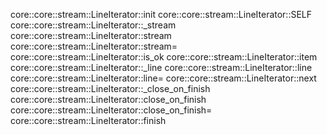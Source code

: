 core::core::stream::LineIterator::init
core::core::stream::LineIterator::SELF
core::core::stream::LineIterator::_stream
core::core::stream::LineIterator::stream
core::core::stream::LineIterator::stream=
core::core::stream::LineIterator::is_ok
core::core::stream::LineIterator::item
core::core::stream::LineIterator::_line
core::core::stream::LineIterator::line
core::core::stream::LineIterator::line=
core::core::stream::LineIterator::next
core::core::stream::LineIterator::_close_on_finish
core::core::stream::LineIterator::close_on_finish
core::core::stream::LineIterator::close_on_finish=
core::core::stream::LineIterator::finish